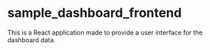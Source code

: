 # sample_dashboard_frontend

This is a React application made to provide a user interface for the dashboard data.
